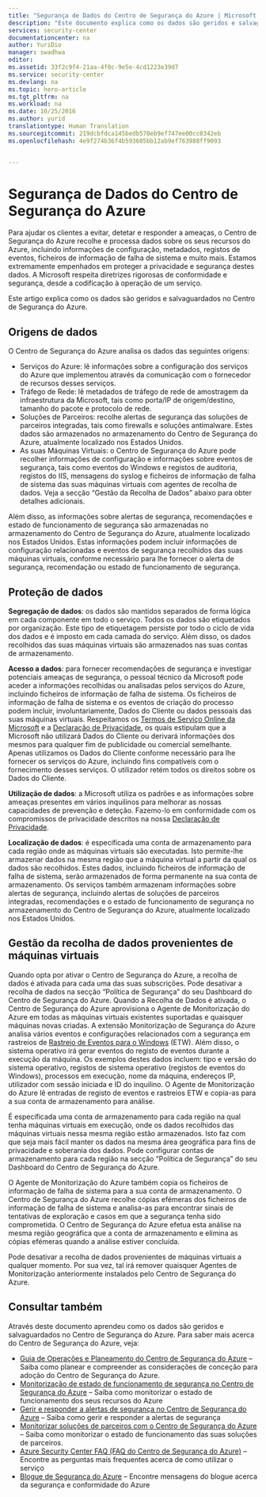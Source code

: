 ```yaml
---
title: "Segurança de Dados do Centro de Segurança do Azure | Microsoft Docs"
description: "Este documento explica como os dados são geridos e salvaguardados no Centro de Segurança do Azure."
services: security-center
documentationcenter: na
author: YuriDio
manager: swadhwa
editor: 
ms.assetid: 33f2c9f4-21aa-4f0c-9e5e-4cd1223e39d7
ms.service: security-center
ms.devlang: na
ms.topic: hero-article
ms.tgt_pltfrm: na
ms.workload: na
ms.date: 10/25/2016
ms.author: yurid
translationtype: Human Translation
ms.sourcegitcommit: 219dcbfdca145bedb570eb9ef747ee00cc0342eb
ms.openlocfilehash: 4e9f274b36f4b593605bb12ab9ef763988ff9093


---
```

# <a name="azure-security-center-data-security"></a>Segurança de Dados do Centro de Segurança do Azure
Para ajudar os clientes a evitar, detetar e responder a ameaças, o Centro de Segurança do Azure recolhe e processa dados sobre os seus recursos do Azure, incluindo informações de configuração, metadados, registos de eventos, ficheiros de informação de falha de sistema e muito mais. Estamos extremamente empenhados em proteger a privacidade e segurança destes dados. A Microsoft respeita diretrizes rigorosas de conformidade e segurança, desde a codificação à operação de um serviço. 

Este artigo explica como os dados são geridos e salvaguardados no Centro de Segurança do Azure.

## <a name="data-sources"></a>Origens de dados
O Centro de Segurança do Azure analisa os dados das seguintes origens:

* Serviços do Azure: lê informações sobre a configuração dos serviços do Azure que implementou através da comunicação com o fornecedor de recursos desses serviços.
* Tráfego de Rede: lê metadados de tráfego de rede de amostragem da infraestrutura da Microsoft, tais como porta/IP de origem/destino, tamanho do pacote e protocolo de rede.
* Soluções de Parceiros: recolhe alertas de segurança das soluções de parceiros integradas, tais como firewalls e soluções antimalware. Estes dados são armazenados no armazenamento do Centro de Segurança do Azure, atualmente localizado nos Estados Unidos.
* As suas Máquinas Virtuais: o Centro de Segurança do Azure pode recolher informações de configuração e informações sobre eventos de segurança, tais como eventos do Windows e registos de auditoria, registos do IIS, mensagens do syslog e ficheiros de informação de falha de sistema das suas máquinas virtuais com agentes de recolha de dados. Veja a secção “Gestão da Recolha de Dados” abaixo para obter detalhes adicionais.  

Além disso, as informações sobre alertas de segurança, recomendações e estado de funcionamento de segurança são armazenadas no armazenamento do Centro de Segurança do Azure, atualmente localizado nos Estados Unidos. Estas informações podem incluir informações de configuração relacionadas e eventos de segurança recolhidos das suas máquinas virtuais, conforme necessário para lhe fornecer o alerta de segurança, recomendação ou estado de funcionamento de segurança.

## <a name="data-protection"></a>Proteção de dados
**Segregação de dados**: os dados são mantidos separados de forma lógica em cada componente em todo o serviço. Todos os dados são etiquetados por organização. Este tipo de etiquetagem persiste por todo o ciclo de vida dos dados e é imposto em cada camada do serviço. Além disso, os dados recolhidos das suas máquinas virtuais são armazenados nas suas contas de armazenamento.

**Acesso a dados**: para fornecer recomendações de segurança e investigar potenciais ameaças de segurança, o pessoal técnico da Microsoft pode aceder a informações recolhidas ou analisadas pelos serviços do Azure, incluindo ficheiros de informação de falha de sistema. Os ficheiros de informação de falha de sistema e os eventos de criação do processo podem incluir, involuntariamente, Dados do Cliente ou dados pessoais das suas máquinas virtuais. Respeitamos os [Termos de Serviço Online da Microsoft](http://www.microsoftvolumelicensing.com/DocumentSearch.aspx?Mode=3&DocumentTypeId=31) e a [Declaração de Privacidade](https://www.microsoft.com/privacystatement/en-us/OnlineServices/Default.aspx), os quais estipulam que a Microsoft não utilizará Dados do Cliente ou derivará informações dos mesmos para qualquer fim de publicidade ou comercial semelhante. Apenas utilizamos os Dados do Cliente conforme necessário para lhe fornecer os serviços do Azure, incluindo fins compatíveis com o fornecimento desses serviços. O utilizador retém todos os direitos sobre os Dados do Cliente.

**Utilização de dados**: a Microsoft utiliza os padrões e as informações sobre ameaças presentes em vários inquilinos para melhorar as nossas capacidades de prevenção e deteção. Fazemo-lo em conformidade com os compromissos de privacidade descritos na nossa [Declaração de Privacidade](https://www.microsoft.com/privacystatement/en-us/OnlineServices/Default.aspx).

**Localização de dados**: é especificada uma conta de armazenamento para cada região onde as máquinas virtuais são executadas. Isto permite-lhe armazenar dados na mesma região que a máquina virtual a partir da qual os dados são recolhidos. Estes dados, incluindo ficheiros de informação de falha de sistema, serão armazenados de forma permanente na sua conta de armazenamento. Os serviços também armazenam informações sobre alertas de segurança, incluindo alertas de soluções de parceiros integradas, recomendações e o estado de funcionamento de segurança no armazenamento do Centro de Segurança do Azure, atualmente localizado nos Estados Unidos.

## <a name="managing-data-collection-from-virtual-machines"></a>Gestão da recolha de dados provenientes de máquinas virtuais
Quando opta por ativar o Centro de Segurança do Azure, a recolha de dados é ativada para cada uma das suas subscrições. Pode desativar a recolha de dados na secção “Política de Segurança” do seu Dashboard do Centro de Segurança do Azure. Quando a Recolha de Dados é ativada, o Centro de Segurança do Azure aprovisiona o Agente de Monitorização do Azure em todas as máquinas virtuais existentes suportadas e quaisquer máquinas novas criadas. A extensão Monitorização de Segurança do Azure analisa vários eventos e configurações relacionados com a segurança em rastreios de [Rastreio de Eventos para o Windows](https://msdn.microsoft.com/library/windows/desktop/bb968803.aspx) (ETW). Além disso, o sistema operativo irá gerar eventos do registo de eventos durante a execução da máquina. Os exemplos destes dados incluem: tipo e versão do sistema operativo, registos de sistema operativo (registos de eventos do Windows), processos em execução, nome da máquina, endereços IP, utilizador com sessão iniciada e ID do inquilino. O Agente de Monitorização do Azure lê entradas de registo de eventos e rastreios ETW e copia-as para a sua conta de armazenamento para análise. 

É especificada uma conta de armazenamento para cada região na qual tenha máquinas virtuais em execução, onde os dados recolhidos das máquinas virtuais nessa mesma região estão armazenados. Isto faz com que seja mais fácil manter os dados na mesma área geográfica para fins de privacidade e soberania dos dados. Pode configurar contas de armazenamento para cada região na secção “Política de Segurança” do seu Dashboard do Centro de Segurança do Azure.

O Agente de Monitorização do Azure também copia os ficheiros de informação de falha de sistema para a sua conta de armazenamento.  O Centro de Segurança do Azure recolhe cópias efémeras dos ficheiros de informação de falha de sistema e analisa-as para encontrar sinais de tentativas de exploração e casos em que a segurança tenha sido comprometida.  O Centro de Segurança do Azure efetua esta análise na mesma região geográfica que a conta de armazenamento e elimina as cópias efémeras quando a análise estiver concluída.

Pode desativar a recolha de dados provenientes de máquinas virtuais a qualquer momento. Por sua vez, tal irá remover quaisquer Agentes de Monitorização anteriormente instalados pelo Centro de Segurança do Azure.

## <a name="see-also"></a>Consultar também
Através deste documento aprendeu como os dados são geridos e salvaguardados no Centro de Segurança do Azure. Para saber mais acerca do Centro de Segurança do Azure, veja:

* [Guia de Operações e Planeamento do Centro de Segurança do Azure](security-center-planning-and-operations-guide.md) – Saiba como planear e compreender as considerações de conceção para adoção do Centro de Segurança do Azure.
* [Monitorização de estado de funcionamento de segurança no Centro de Segurança do Azure](security-center-monitoring.md) – Saiba como monitorizar o estado de funcionamento dos seus recursos do Azure
* [Gerir e responder a alertas de segurança no Centro de Segurança do Azure](security-center-managing-and-responding-alerts.md) – Saiba como gerir e responder a alertas de segurança
* [Monitorizar soluções de parceiros com o Centro de Segurança do Azure](security-center-partner-solutions.md) – Saiba como monitorizar o estado de funcionamento das suas soluções de parceiros.
* [Azure Security Center FAQ (FAQ do Centro de Segurança do Azure)](security-center-faq.md) – Encontre as perguntas mais frequentes acerca de como utilizar o serviço
* [Blogue de Segurança do Azure](http://blogs.msdn.com/b/azuresecurity/) – Encontre mensagens do blogue acerca da segurança e conformidade do Azure




<!--HONumber=Nov16_HO2-->


